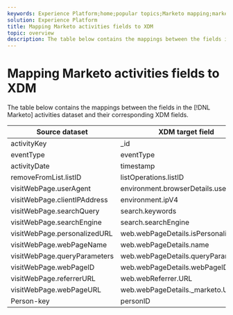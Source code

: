 ```yaml
---
keywords: Experience Platform;home;popular topics;Marketo mapping;marketo mapping;Activities mapping;activities mapping;activities
solution: Experience Platform
title: Mapping Marketo activities fields to XDM
topic: overview
description: The table below contains the mappings between the fields in the Marketo activities dataset and their corresponding XDM fields.
---
```


# Mapping Marketo activities fields to XDM

The table below contains the mappings between the fields in the [!DNL Marketo] activities dataset and their corresponding XDM fields.

| Source dataset | XDM target field |
| -------------- | ---------------- |
| activityKey | _id |
| eventType | eventType |
| activityDate | timestamp |
| removeFromList.listID | listOperations.listID |
| visitWebPage.userAgent | environment.browserDetails.userAgent |
| visitWebPage.clientIPAddress | environment.ipV4 |
| visitWebPage.searchQuery| search.keywords |
| visitWebPage.searchEngine | search.searchEngine |
| visitWebPage.personalizedURL | web.webPageDetails.isPersonalizedURL |
| visitWebPage.webPageName | web.webPageDetails.name |
| visitWebPage.queryParameters | web.webPageDetails.queryParamaters |
| visitWebPage.webPageID | web.webPageDetails.webPageID |
| visitWebPage.referrerURL | web.webReferrer.URL |
| visitWebPage.webPageURL | web.webPageDetails._marketo.URL |
| Person-key | personID |
